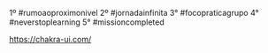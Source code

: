 1º #rumoaoproximonivel
2º #jornadainfinita
3° #focopraticagrupo
4° #neverstoplearning
5° #missioncompleted

https://chakra-ui.com/
